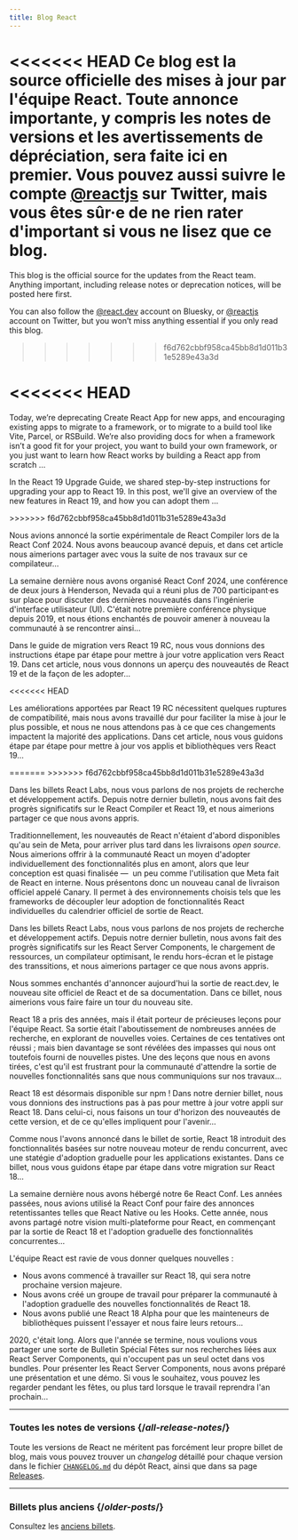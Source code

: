 ```yaml
---
title: Blog React
---
```


<Intro>

<<<<<<< HEAD
Ce blog est la source officielle des mises à jour par l'équipe React.  Toute annonce importante, y compris les notes de versions et les avertissements de dépréciation, sera faite ici en premier.  Vous pouvez aussi suivre le compte [@reactjs](https://twitter.com/reactjs) sur Twitter, mais vous êtes sûr·e de ne rien rater d'important si vous ne lisez que ce blog.
=======
This blog is the official source for the updates from the React team. Anything important, including release notes or deprecation notices, will be posted here first. 

You can also follow the [@react.dev](https://bsky.app/profile/react.dev) account on Bluesky, or [@reactjs](https://twitter.com/reactjs) account on Twitter, but you won’t miss anything essential if you only read this blog.
>>>>>>> f6d762cbbf958ca45bb8d1d011b31e5289e43a3d

</Intro>

<div className="sm:-mx-5 flex flex-col gap-5 mt-12">

<<<<<<< HEAD
<BlogCard title="React Compiler : beta et feuille de route" date="21 octobre 2024" url="/blog/2024/10/21/react-compiler-beta-release">
=======
<BlogCard title="Sunsetting Create React App" date="February 13, 2025" url="/blog/2025/02/14/sunsetting-create-react-app">

Today, we’re deprecating Create React App for new apps, and encouraging existing apps to migrate to a framework, or to migrate to a build tool like Vite, Parcel, or RSBuild. We’re also providing docs for when a framework isn’t a good fit for your project, you want to build your own framework, or you just want to learn how React works by building a React app from scratch ...

</BlogCard>

<BlogCard title="React v19 " date="December 5, 2024" url="/blog/2024/12/05/react-19">

In the React 19 Upgrade Guide, we shared step-by-step instructions for upgrading your app to React 19. In this post, we'll give an overview of the new features in React 19, and how you can adopt them ...

</BlogCard>

<BlogCard title="React Compiler Beta Release" date="October 21, 2024" url="/blog/2024/10/21/react-compiler-beta-release">
>>>>>>> f6d762cbbf958ca45bb8d1d011b31e5289e43a3d

Nous avions annoncé la sortie expérimentale de React Compiler lors de la React Conf 2024. Nous avons beaucoup avancé depuis, et dans cet article nous aimerions partager avec vous la suite de nos travaux sur ce compilateur…

</BlogCard>

<BlogCard title="La React Conf 2024 en bref" date="22 mai 2024" url="/blog/2024/05/22/react-conf-2024-recap">

La semaine dernière nous avons organisé React Conf 2024, une conférence de deux jours à Henderson, Nevada qui a réuni plus de 700 participant·es sur place pour discuter des dernières nouveautés dans l'ingénierie d'interface utilisateur (UI).  C'était notre première conférence physique depuis 2019, et nous étions enchantés de pouvoir amener à nouveau la communauté à se rencontrer ainsi…
</BlogCard>

<BlogCard title="React 19 RC " date="25 avril 2024" url="/blog/2024/04/25/react-19">

Dans le guide de migration vers React 19 RC, nous vous donnions des instructions étape par étape pour mettre à jour votre application vers React 19. Dans cet article, nous vous donnons un aperçu des nouveautés de React 19 et de la façon de les adopter…

</BlogCard>

<<<<<<< HEAD
<BlogCard title="React 19 RC : guide de migration" date="25 avril 2024" url="/blog/2024/04/25/react-19-upgrade-guide">

Les améliorations apportées par React 19 RC nécessitent quelques ruptures de compatibilité, mais nous avons travaillé dur pour faciliter la mise à jour le plus possible, et nous ne nous attendons pas à ce que ces changements impactent la majorité des applications. Dans cet article, nous vous guidons étape par étape pour mettre à jour vos applis et bibliothèques vers React 19…

</BlogCard>

<BlogCard title="React Labs : ce sur quoi nous bossons – février 2024" date="15 février 2024" url="/blog/2024/02/15/react-labs-what-we-have-been-working-on-february-2024">
=======
<BlogCard title="React 19 Upgrade Guide" date="April 25, 2024" url="/blog/2024/04/25/react-19-upgrade-guide">
>>>>>>> f6d762cbbf958ca45bb8d1d011b31e5289e43a3d

Dans les billets React Labs, nous vous parlons de nos projets de recherche et développement actifs.  Depuis notre dernier bulletin, nous avons fait des progrès significatifs sur le React Compiler et React 19, et nous aimerions partager ce que nous avons appris.

</BlogCard>

<BlogCard title="React Canaries : livraison incrémentale de fonctionnalités hors de Meta" date="3 mai 2023" url="/blog/2023/05/03/react-canaries">

Traditionnellement, les nouveautés de React n'étaient d'abord disponibles qu'au sein de Meta, pour arriver plus tard dans les livraisons *open source*.  Nous aimerions offrir à la communauté React un moyen d'adopter individuellement des fonctionnalités plus en amont, alors que leur conception est quasi finalisée —  un peu comme l'utilisation que Meta fait de React en interne.  Nous présentons donc un nouveau canal de livraison officiel appelé Canary.  Il permet à des environnements choisis tels que les frameworks de découpler leur adoption de fonctionnalités React individuelles du calendrier officiel de sortie de React.

</BlogCard>

<BlogCard title="React Labs : ce sur quoi nous bossons – mars 2023" date="22 mars 2023" url="/blog/2023/03/22/react-labs-what-we-have-been-working-on-march-2023">

Dans les billets React Labs, nous vous parlons de nos projets de recherche et développement actifs.  Depuis notre dernier bulletin, nous avons fait des progrès significatifs sur les React Server Components, le chargement de ressources, un compilateur optimisant, le rendu hors-écran et le pistage des transsitions, et nous aimerions partager ce que nous avons appris.

</BlogCard>


<BlogCard title="Découvrez react.dev" date="16 mars 2023" url="/blog/2023/03/16/introducing-react-dev">

Nous sommes enchantés d'annoncer aujourd'hui la sortie de react.dev, le nouveau site officiel de React et de sa documentation.  Dans ce billet, nous aimerions vous faire faire un tour du nouveau site.

</BlogCard>


<BlogCard title="React Labs : ce sur quoi nous bossons – juin 2022" date="15 juin 2022" url="/blog/2022/06/15/react-labs-what-we-have-been-working-on-june-2022">

React 18 a pris des années, mais il était porteur de précieuses leçons pour l'équipe React.  Sa sortie était l'aboutissement de nombreuses années de recherche, en explorant de nouvelles voies.  Certaines de ces tentatives ont réussi ; mais bien davantage se sont révélées des impasses qui nous ont toutefois fourni de nouvelles pistes.  Une des leçons que nous en avons tirées, c'est qu'il est frustrant pour la communauté d'attendre la sortie de nouvelles fonctionnalités sans que nous communiquions sur nos travaux…

</BlogCard>

<BlogCard title="React v18.0" date="29 mars 2022" url="/blog/2022/03/29/react-v18">

React 18 est désormais disponible sur npm ! Dans notre dernier billet, nous vous donnions des instructions pas à pas pour mettre à jour votre appli sur React 18. Dans celui-ci, nous faisons un tour d'horizon des nouveautés de cette version, et de ce qu'elles impliquent pour l'avenir…

</BlogCard>

<BlogCard title="Comment migrer sur React 18" date="8 mars 2022" url="/blog/2022/03/08/react-18-upgrade-guide">

Comme nous l'avons annoncé dans le billet de sortie, React 18 introduit des fonctionnalités basées sur notre nouveau moteur de rendu concurrent, avec une statégie d'adoption graduelle pour les applications existantes. Dans ce billet, nous vous guidons étape par étape dans votre migration sur React 18…

</BlogCard>


<BlogCard title="La React Conf 2021 en bref" date="17 décembre 2021" url="/blog/2021/12/17/react-conf-2021-recap">

La semaine dernière nous avons hébergé notre 6e React Conf. Les années passées, nous avions utilisé la React Conf pour faire des annonces retentissantes telles que React Native ou les Hooks. Cette année, nous avons partagé notre vision multi-plateforme pour React, en commençant par la sortie de React 18 et l'adoption graduelle des fonctionnalités concurrentes…

</BlogCard>

<BlogCard title="Nos plans pour React 18" date="8 juin 2021" url="/blog/2021/06/08/the-plan-for-react-18">

L'équipe React est ravie de vous donner quelques nouvelles :

- Nous avons commencé à travailler sur React 18, qui sera notre prochaine version majeure.
- Nous avons créé un groupe de travail pour préparer la communauté à l'adoption graduelle des nouvelles fonctionnalités de React 18.
- Nous avons publié une React 18 Alpha pour que les mainteneurs de bibliothèques puissent l'essayer et nous faire leurs retours…

</BlogCard>

<BlogCard title="Découvrez les React Server Components qui n'impactent pas votre bundle" date="21 décembre 2020" url="/blog/2020/12/21/data-fetching-with-react-server-components">

2020, c'était long.  Alors que l'année se termine, nous voulions vous partager une sorte de Bulletin Spécial Fêtes sur nos recherches liées aux React Server Components, qui n'occupent pas un seul octet dans vos bundles.  Pour présenter les React Server Components, nous avons préparé une présentation et une démo.  Si vous le souhaitez, vous pouvez les regarder pendant les fêtes, ou plus tard lorsque le travail reprendra l'an prochain…

</BlogCard>

</div>

---

### Toutes les notes de versions {/*all-release-notes*/}

Toute les versions de React ne méritent pas forcément leur propre billet de blog, mais vous pouvez trouver un *changelog* détaillé pour chaque version dans le fichier [`CHANGELOG.md`](https://github.com/facebook/react/blob/main/CHANGELOG.md) du dépôt React, ainsi que dans sa page [Releases](https://github.com/facebook/react/releases).

---

### Billets plus anciens {/*older-posts*/}

Consultez les [anciens billets](https://fr.legacy.reactjs.org/blog/all.html/).

<div className="h-12"></div>
